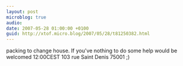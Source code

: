 ```yaml
---
layout: post
microblog: true
audio: 
date: 2007-05-28 01:00:00 +0100
guid: http://xtof.micro.blog/2007/05/28/t81250382.html
---
```

packing to change house. If you've nothing to do some help would be welcomed 12:00CEST 103 rue Saint Denis 75001 ;)
